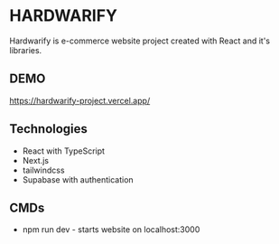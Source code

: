 # HARDWARIFY

Hardwarify is e-commerce website project created with React and it's libraries.

## DEMO

https://hardwarify-project.vercel.app/

## Technologies

- React with TypeScript
- Next.js
- tailwindcss
- Supabase with authentication

## CMDs

- npm run dev - starts website on localhost:3000
